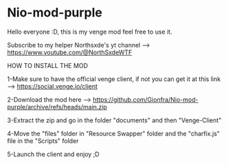 # Nio-mod-purple
Hello everyone :D, this is my venge mod feel free to use it.

Subscribe to my helper Northsxde's yt channel --> https://www.youtube.com/@NorthSxdeWTF


HOW TO INSTALL THE MOD

1-Make sure to have the official venge client, if not you can get it at this link --> https://social.venge.io/client

2-Download the mod here --> https://github.com/Gionfra/Nio-mod-purple/archive/refs/heads/main.zip

3-Extract the zip and go in the folder "documents" and then "Venge-Client"

4-Move the "files" folder in "Resource Swapper" folder and the "charfix.js" file in the "Scripts" folder

5-Launch the client and enjoy ;D
